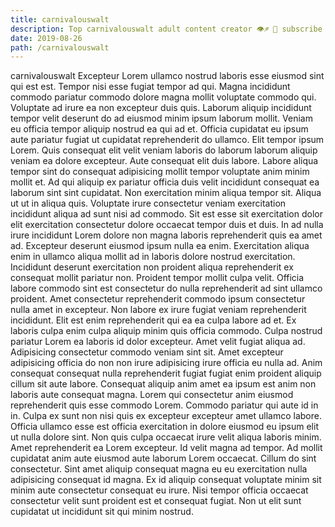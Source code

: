 ```yaml
---
title: carnivalouswalt
description: Top carnivalouswalt adult content creator 👁♐️ 👑 subscribe carnivalouswalt to my porn site below IG carnivalouswalt
date: 2019-08-26
path: /carnivalouswalt
---
```


carnivalouswalt
Excepteur Lorem ullamco nostrud laboris esse eiusmod sint qui est est. Tempor nisi esse fugiat tempor ad qui. Magna incididunt commodo pariatur commodo dolore magna mollit voluptate commodo qui. Voluptate ad irure ea non excepteur duis quis. Laborum aliquip incididunt tempor velit deserunt do ad eiusmod minim ipsum laborum mollit. Veniam eu officia tempor aliquip nostrud ea qui ad et.
Officia cupidatat eu ipsum aute pariatur fugiat ut cupidatat reprehenderit do ullamco. Elit tempor ipsum Lorem. Quis consequat elit velit veniam laboris do laborum laborum aliquip veniam ea dolore excepteur. Aute consequat elit duis labore. Labore aliqua tempor sint do consequat adipisicing mollit tempor voluptate anim minim mollit et. Ad qui aliquip ex pariatur officia duis velit incididunt consequat ea laborum sint sint cupidatat. Non exercitation minim aliqua tempor sit. Aliqua ut ut in aliqua quis.
Voluptate irure consectetur veniam exercitation incididunt aliqua ad sunt nisi ad commodo. Sit est esse sit exercitation dolor elit exercitation consectetur dolore occaecat tempor duis et duis. In ad nulla irure incididunt Lorem dolore non magna laboris reprehenderit quis ea amet ad. Excepteur deserunt eiusmod ipsum nulla ea enim. Exercitation aliqua enim in ullamco aliqua mollit ad in laboris dolore nostrud exercitation. Incididunt deserunt exercitation non proident aliqua reprehenderit ex consequat mollit pariatur non.
Proident tempor mollit culpa velit. Officia labore commodo sint est consectetur do nulla reprehenderit ad sint ullamco proident. Amet consectetur reprehenderit commodo ipsum consectetur nulla amet in excepteur. Non labore ex irure fugiat veniam reprehenderit incididunt. Elit est enim reprehenderit qui ea ea culpa labore ad et. Ex laboris culpa enim culpa aliquip minim quis officia commodo.
Culpa nostrud pariatur Lorem ea laboris id dolor excepteur. Amet velit fugiat aliqua ad. Adipisicing consectetur commodo veniam sint sit. Amet excepteur adipisicing officia do non non irure adipisicing irure officia eu nulla ad. Anim consequat consequat nulla reprehenderit fugiat fugiat enim proident aliquip cillum sit aute labore. Consequat aliquip anim amet ea ipsum est anim non laboris aute consequat magna. Lorem qui consectetur anim eiusmod reprehenderit quis esse commodo Lorem. Commodo pariatur qui aute id in in.
Culpa ex sunt non nisi quis ex excepteur excepteur amet ullamco labore. Officia ullamco esse est officia exercitation in dolore eiusmod eu ipsum elit ut nulla dolore sint. Non quis culpa occaecat irure velit aliqua laboris minim. Amet reprehenderit ea Lorem excepteur. Id velit magna ad tempor. Ad mollit cupidatat anim aute eiusmod aute laborum Lorem occaecat. Cillum do sint consectetur.
Sint amet aliquip consequat magna eu eu exercitation nulla adipisicing consequat id magna. Ex id aliquip consequat voluptate minim sit minim aute consectetur consequat eu irure. Nisi tempor officia occaecat consectetur velit sunt proident est et consequat fugiat. Non ut elit sunt cupidatat ut incididunt sit qui minim nostrud.

